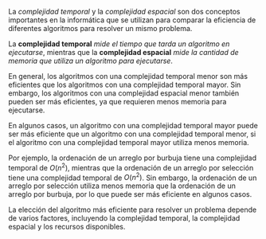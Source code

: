 La _complejidad temporal_ y la _complejidad espacial_ son dos conceptos importantes en la informática que se utilizan para comparar la eficiencia de diferentes algoritmos para resolver un mismo problema.

La **complejidad temporal** _mide el tiempo que tarda un algoritmo en ejecutarse_, mientras que la **complejidad espacial** _mide la cantidad de memoria que utiliza un algoritmo para ejecutarse_.

En general, los algoritmos con una complejidad temporal menor son más eficientes que los algoritmos con una complejidad temporal mayor. Sin embargo, los algoritmos con una complejidad espacial menor también pueden ser más eficientes, ya que requieren menos memoria para ejecutarse.

En algunos casos, un algoritmo con una complejidad temporal mayor puede ser más eficiente que un algoritmo con una complejidad temporal menor, si el algoritmo con una complejidad temporal mayor utiliza menos memoria.

Por ejemplo, la ordenación de un arreglo por burbuja tiene una complejidad temporal de $O(n^2)$, mientras que la ordenación de un arreglo por selección tiene una complejidad temporal de $O(n^2)$. Sin embargo, la ordenación de un arreglo por selección utiliza menos memoria que la ordenación de un arreglo por burbuja, por lo que puede ser más eficiente en algunos casos.

La elección del algoritmo más eficiente para resolver un problema depende de varios factores, incluyendo la complejidad temporal, la complejidad espacial y los recursos disponibles.